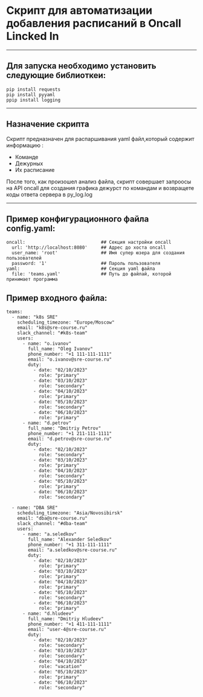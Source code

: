 # Скрипт для автоматизации добавления расписаний в Oncall Lincked In 

---

## Для запуска необходимо установить следующие библиоткеи:
````
pip install requests
pip install pyyaml
ppip install logging
````
---
## Назначение скрипта
Скрипт предназначен для распаршивания yaml файл,который содержит информацию :
* Команде 
* Дежурных
* Их расписание 

После того, как произошел анализ  файла, скрипт совершает запроосы на API  oncall для создания графика дежурст 
по командам и возвращете коды ответа сервера в py_log.log

---
## Пример конфигурационного файла config.yaml:
````
oncall:                            ## Секция настройки oncall
  url: 'http://localhost:8080'     ## Адрес до хоста oncall
  user_name: 'root'                ## Имя супер юзера для создания пользователей
  password: '1'                    ## Пароль пользователя
yaml:                              ## Секция yaml файла 
  file: 'teams.yaml'               ## Путь до файлай, которой принимает программа
````

## Пример входного  файла:
````
teams:
  - name: "k8s SRE"
    scheduling_timezone: "Europe/Moscow"
    email: "k8s@sre-course.ru"
    slack_channel: "#k8s-team"
    users:
      - name: "o.ivanov"
        full_name: "Oleg Ivanov"
        phone_number: "+1 111-111-1111"
        email: "o.ivanov@sre-course.ru"
        duty:
          - date: "02/10/2023"
            role: "primary"
          - date: "03/10/2023"
            role: "secondary"
          - date: "04/10/2023"
            role: "primary"
          - date: "05/10/2023"
            role: "secondary"
          - date: "06/10/2023"
            role: "primary"
      - name: "d.petrov"
        full_name: "Dmitriy Petrov"
        phone_number: "+1 211-111-1111"
        email: "d.petrov@sre-course.ru"
        duty:
          - date: "02/10/2023"
            role: "secondary"
          - date: "03/10/2023"
            role: "primary"
          - date: "04/10/2023"
            role: "secondary"
          - date: "05/10/2023"
            role: "primary"
          - date: "06/10/2023"
            role: "secondary"

  - name: "DBA SRE"
    scheduling_timezone: "Asia/Novosibirsk"
    email: "dba@sre-course.ru"
    slack_channel: "#dba-team"
    users:
      - name: "a.seledkov"
        full_name: "Alexander Seledkov"
        phone_number: "+1 311-111-1111"
        email: "a.seledkov@sre-course.ru"
        duty:
          - date: "02/10/2023"
            role: "primary"
          - date: "03/10/2023"
            role: "primary"
          - date: "04/10/2023"
            role: "primary"
          - date: "05/10/2023"
            role: "secondary"
          - date: "06/10/2023"
            role: "primary"
      - name: "d.hludeev"
        full_name: "Dmitriy Hludeev"
        phone_number: "+1 411-111-1111"
        email: "user-4@sre-course.ru"
        duty:
          - date: "02/10/2023"
            role: "secondary"
          - date: "03/10/2023"
            role: "secondary"
          - date: "04/10/2023"
            role: "vacation"
          - date: "05/10/2023"
            role: "primary"
          - date: "06/10/2023"
            role: "secondary"
````